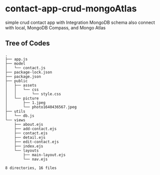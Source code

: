 # contact-app-crud-mongoAtlas
simple crud contact app with Integration MongoDB schema also connect with local, MongoDB Compass, and Mongo Atlas

## Tree of Codes

```
.
├── app.js
├── model
│   └── contact.js
├── package-lock.json
├── package.json
├── public
│   ├── assets
│   │   └── css
│   │       └── style.css
│   └── picture
│       ├── 1.jpeg
│       └── photo1640436567.jpeg
├── utils
│   └── db.js
└── views
    ├── about.ejs
    ├── add-contact.ejs
    ├── contact.ejs
    ├── detail.ejs
    ├── edit-contact.ejs
    ├── index.ejs
    └── layouts
        ├── main-layout.ejs
        └── nav.ejs

8 directories, 16 files
```
